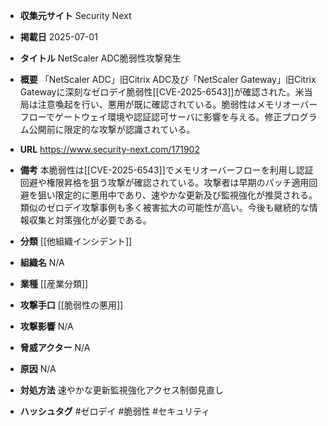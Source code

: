 - **収集元サイト**
Security Next

- **掲載日**
2025-07-01

- **タイトル**
NetScaler ADC脆弱性攻撃発生

- **概要**
「NetScaler ADC」旧Citrix ADC及び「NetScaler Gateway」旧Citrix Gatewayに深刻なゼロデイ脆弱性[[CVE-2025-6543]]が確認された。米当局は注意喚起を行い、悪用が既に確認されている。脆弱性はメモリオーバーフローでゲートウェイ環境や認証認可サーバに影響を与える。修正プログラム公開前に限定的な攻撃が認識されている。

- **URL**
https://www.security-next.com/171902

- **備考**
本脆弱性は[[CVE-2025-6543]]でメモリオーバーフローを利用し認証回避や権限昇格を狙う攻撃が確認されている。攻撃者は早期のパッチ適用回避を狙い限定的に悪用中であり、速やかな更新及び監視強化が推奨される。類似のゼロデイ攻撃事例も多く被害拡大の可能性が高い。今後も継続的な情報収集と対策強化が必要である。

- **分類**
[[他組織インシデント]]

- **組織名**
N/A

- **業種**
[[産業分類]]

- **攻撃手口**
[[脆弱性の悪用]]

- **攻撃影響**
N/A

- **脅威アクター**
N/A

- **原因**
N/A

- **対処方法**
速やかな更新監視強化アクセス制御見直し

- **ハッシュタグ**
#ゼロデイ #脆弱性 #セキュリティ
